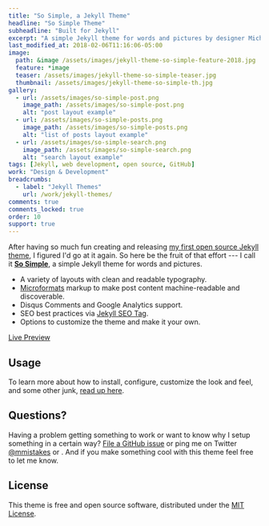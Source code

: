 ```yaml
---
title: "So Simple, a Jekyll Theme"
headline: "So Simple Theme"
subheadline: "Built for Jekyll"
excerpt: "A simple Jekyll theme for words and pictures by designer Michael Rose."
last_modified_at: 2018-02-06T11:16:06-05:00
image: 
  path: &image /assets/images/jekyll-theme-so-simple-feature-2018.jpg
  feature: *image
  teaser: /assets/images/jekyll-theme-so-simple-teaser.jpg
  thumbnail: /assets/images/jekyll-theme-so-simple-th.jpg
gallery:
  - url: /assets/images/so-simple-post.png
    image_path: /assets/images/so-simple-post.png
    alt: "post layout example"
  - url: /assets/images/so-simple-posts.png
    image_path: /assets/images/so-simple-posts.png
    alt: "list of posts layout example"
  - url: /assets/images/so-simple-search.png
    image_path: /assets/images/so-simple-search.png
    alt: "search layout example"
tags: [Jekyll, web development, open source, GitHub]
work: "Design & Development"
breadcrumbs:
  - label: "Jekyll Themes"
    url: /work/jekyll-themes/
comments: true
comments_locked: true
order: 10
support: true
---
```


After having so much fun creating and releasing [my first open source Jekyll theme](https://mmistakes.github.io/minimal-mistakes), I figured I'd go at it again. So here be the fruit of that effort --- I call it [**So Simple**](https://mmistakes.github.io/so-simple-theme), a simple Jekyll theme for words and pictures. 

- A variety of layouts with clean and readable typography.
- [Microformats](http://microformats.org/wiki/microformats2) markup to make post content machine-readable and discoverable.
- Disqus Comments and Google Analytics support.
- SEO best practices via [Jekyll SEO Tag](https://github.com/jekyll/jekyll-seo-tag).
- Options to customize the theme and make it your own.

<p markdown="0">
  <a href="https://mmistakes.github.io/so-simple-theme/" onclick="ga('send', 'event', 'link', 'click', 'Preview So Simple');" class="btn">Live Preview</a>
</p>

## Usage

To learn more about how to install, configure, customize the look and feel, and some other junk, [read up here](https://github.com/mmistakes/so-simple-theme).

## Questions?

Having a problem getting something to work or want to know why I setup something in a certain way? [File a GitHub issue](https://github.com/mmistakes/so-simple-theme/issues) or ping me on Twitter [@mmistakes](https://twitter.com/mmistakes) or . And if you make something cool with this theme feel free to let me know.

## License

This theme is free and open source software, distributed under the [MIT License](https://github.com/mmistakes/so-simple-theme/blob/master/LICENSE).
